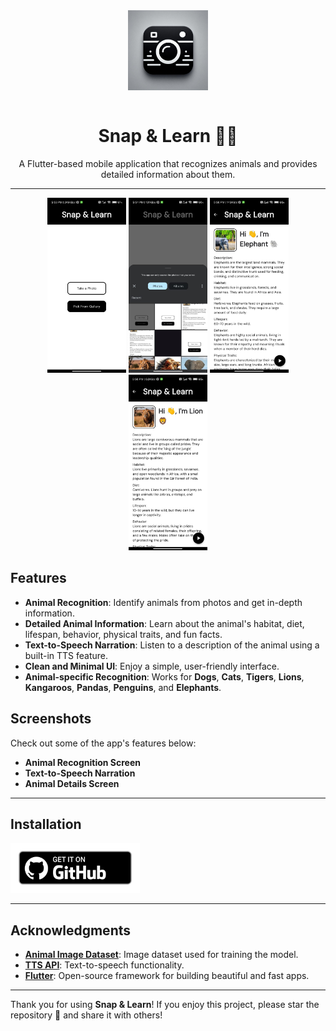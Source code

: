 <!-- # Snap & Learn 📸🐾

Snap & Learn is a Flutter-based mobile application that recognizes animals from images and provides users with detailed information about them. Users can capture or upload an image, get identification details about the animal, and even listen to a text-to-speech narration of the animal's description.

## Features
- **Animal Recognition**: Identify animals from photos and get in-depth information.
- **Detailed Animal Information**: Learn about the animal's habitat, diet, lifespan, behavior, physical traits, and a fun fact.
- **Text-to-Speech Narration**: Listen to a description of the animal using a built-in TTS feature.
- **Smooth User Interface**: Clean, minimal UI with a circular floating play/pause button for narration.

> **Note:** Currently, Snap & Learn only supports the following animals:
  - Dog
  - Cat
  - Tiger
  - Lion
  - Kangaroo
  - Panda
  - Penguin
  - Elephant

## Screenshots
Include screenshots of your app here to showcase key screens and features.

## Releases
The latest APK can be downloaded from the [Releases](https://github.com/mayurr11/snap_and_learn/releases) section of this repository. Each release includes download counts so you can track the number of times the APK has been downloaded.

## Usage
1. **Open the App** and capture or upload an image.
2. **Get Animal Information** on the next screen, including a detailed description.
3. **Use the Floating Button** to play or pause the text-to-speech narration.

> **Supported Animals**: As of now, the app provides information for specific animals only, including **Dog**, **Cat**, **Tiger**, **Lion**, **Kangaroo**, **Panda**, **Penguin**, and **Elephant**. Additional animals may be added in future updates.

## Contact
For any questions, please reach out to the project maintainer:
- **GitHub**: [mayurr11](https://github.com/mayurr11/)
- **Email**: mayurchauhan1107@gmail.com

---

Thank you for using **Snap & Learn**! If you enjoy this project, please star the repository 🌟 and share it with others. -->

<div align="center">
    <img src="./assets/ic_launcher.png" width="128" height="128" style="display: block; margin: 0 auto"/>
    <br>
    <h1>Snap & Learn 📸🐾</h1>
    <p>A Flutter-based mobile application that recognizes animals and provides detailed information about them.</p>
</div>

---

<p align="center">
  <img src="./assets/screenshot_1.jpg" width="25%" />
  <img src="./assets/screenshot_2.jpg" width="25%" />
  <img src="./assets/screenshot_3.jpg" width="25%" />
  <img src="./assets/screenshot_4.jpg" width="25%" />
</p>

## Features
- **Animal Recognition**: Identify animals from photos and get in-depth information.
- **Detailed Animal Information**: Learn about the animal's habitat, diet, lifespan, behavior, physical traits, and fun facts.
- **Text-to-Speech Narration**: Listen to a description of the animal using a built-in TTS feature.
- **Clean and Minimal UI**: Enjoy a simple, user-friendly interface.
- **Animal-specific Recognition**: Works for **Dogs**, **Cats**, **Tigers**, **Lions**, **Kangaroos**, **Pandas**, **Penguins**, and **Elephants**.

## Screenshots
Check out some of the app's features below:

- **Animal Recognition Screen**
- **Text-to-Speech Narration**
- **Animal Details Screen**

---

## Installation


[<img src="assets/badge_github.png" alt="Get it on GitHub" height="80" />](https://github.com/mayurr11/Snap-And-Learn/releases/latest)

---

## Acknowledgments
- [**Animal Image Dataset**](https://www.abc.com/): Image dataset used for training the model.
- [**TTS API**](https://www.text-to-speech-api.com/): Text-to-speech functionality.
- [**Flutter**](https://flutter.dev/): Open-source framework for building beautiful and fast apps.

---


Thank you for using **Snap & Learn**! If you enjoy this project, please star the repository 🌟 and share it with others!

